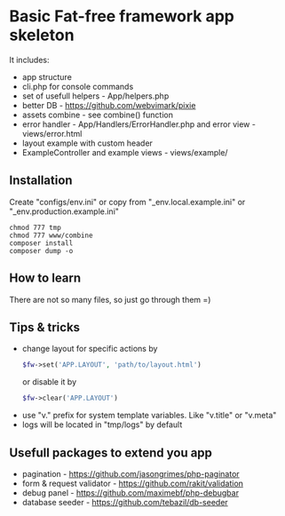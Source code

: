 # Basic Fat-free framework app skeleton

It includes:

- app structure
- cli.php for console commands
- set of usefull helpers - App/helpers.php
- better DB - https://github.com/webvimark/pixie
- assets combine - see combine() function
- error handler - App/Handlers/ErrorHandler.php and error view - views/error.html
- layout example with custom header
- ExampleController and example views - views/example/

## Installation

Create "configs/env.ini" or copy from "_env.local.example.ini" or "_env.production.example.ini"

```
chmod 777 tmp
chmod 777 www/combine
composer install
composer dump -o
```
## How to learn

There are not so many files, so just go through them =)

## Tips & tricks

- change layout for specific actions by 
    ```php
    $fw->set('APP.LAYOUT', 'path/to/layout.html')
    ```
    or disable it by
    ```php
    $fw->clear('APP.LAYOUT')
    ```
- use "v." prefix for system template variables. Like "v.title" or "v.meta"
- logs will be located in "tmp/logs" by default

## Usefull packages to extend you app

- pagination - https://github.com/jasongrimes/php-paginator
- form & request validator - https://github.com/rakit/validation
- debug panel - https://github.com/maximebf/php-debugbar
- database seeder - https://github.com/tebazil/db-seeder